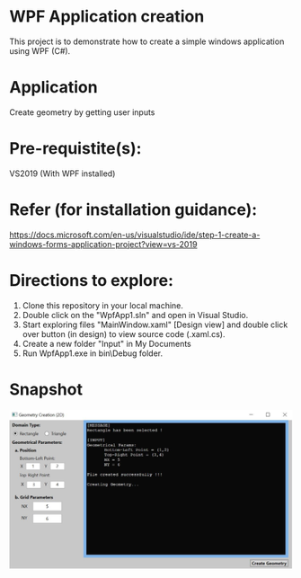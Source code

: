 # WPF Application creation
This project is to demonstrate how to create a simple windows application using WPF (C#).

# Application
Create geometry by getting user inputs

# Pre-requistite(s):
VS2019 (With WPF installed)

# Refer (for installation guidance): 
https://docs.microsoft.com/en-us/visualstudio/ide/step-1-create-a-windows-forms-application-project?view=vs-2019

# Directions to explore:
1. Clone this repository in your local machine.
2. Double click on the "WpfApp1.sln" and open in Visual Studio.
3. Start exploring files "MainWindow.xaml" [Design view] and double click over button (in design) to view source code (.xaml.cs).
4. Create a new folder "Input" in My Documents 
5. Run WpfApp1.exe in bin\Debug folder.

# Snapshot
![LaunchingCmdCapture](Img/WPFAppDesign.JPG "EXE ScreenShot")
